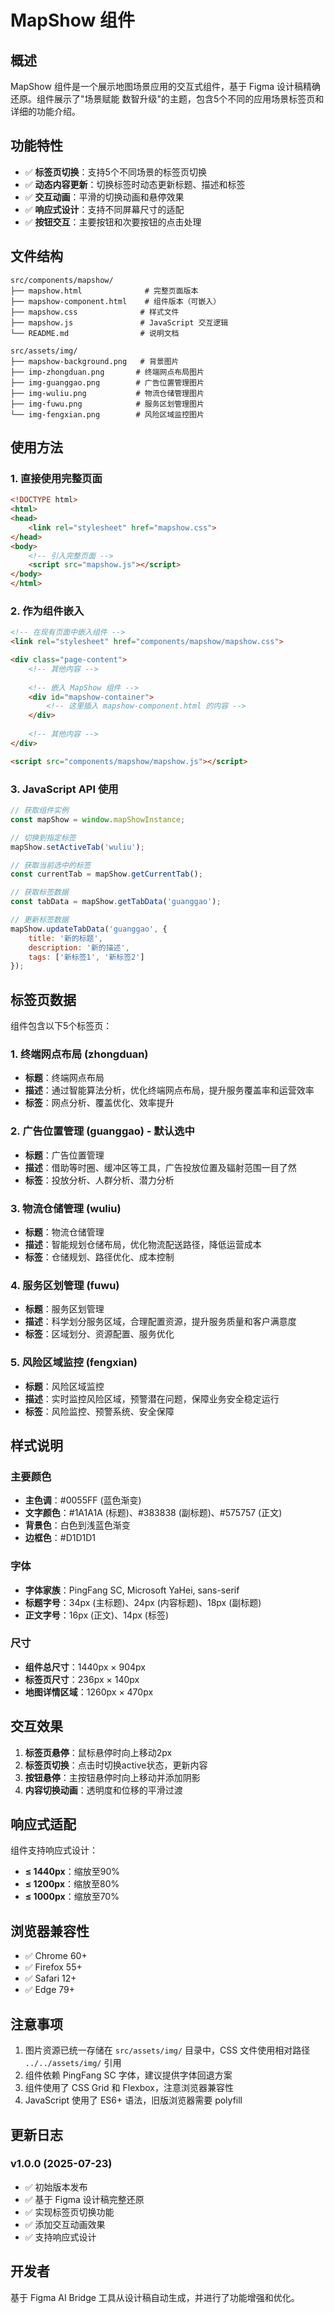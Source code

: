 # MapShow 组件

## 概述

MapShow 组件是一个展示地图场景应用的交互式组件，基于 Figma 设计稿精确还原。组件展示了"场景赋能 数智升级"的主题，包含5个不同的应用场景标签页和详细的功能介绍。

## 功能特性

- ✅ **标签页切换**：支持5个不同场景的标签页切换
- ✅ **动态内容更新**：切换标签时动态更新标题、描述和标签
- ✅ **交互动画**：平滑的切换动画和悬停效果
- ✅ **响应式设计**：支持不同屏幕尺寸的适配
- ✅ **按钮交互**：主要按钮和次要按钮的点击处理

## 文件结构

```
src/components/mapshow/
├── mapshow.html              # 完整页面版本
├── mapshow-component.html    # 组件版本（可嵌入）
├── mapshow.css              # 样式文件
├── mapshow.js               # JavaScript 交互逻辑
└── README.md                # 说明文档

src/assets/img/
├── mapshow-background.png   # 背景图片
├── imp-zhongduan.png       # 终端网点布局图片
├── img-guanggao.png        # 广告位置管理图片
├── img-wuliu.png           # 物流仓储管理图片
├── img-fuwu.png            # 服务区划管理图片
└── img-fengxian.png        # 风险区域监控图片
```

## 使用方法

### 1. 直接使用完整页面

```html
<!DOCTYPE html>
<html>
<head>
    <link rel="stylesheet" href="mapshow.css">
</head>
<body>
    <!-- 引入完整页面 -->
    <script src="mapshow.js"></script>
</body>
</html>
```

### 2. 作为组件嵌入

```html
<!-- 在现有页面中嵌入组件 -->
<link rel="stylesheet" href="components/mapshow/mapshow.css">

<div class="page-content">
    <!-- 其他内容 -->
    
    <!-- 嵌入 MapShow 组件 -->
    <div id="mapshow-container">
        <!-- 这里插入 mapshow-component.html 的内容 -->
    </div>
    
    <!-- 其他内容 -->
</div>

<script src="components/mapshow/mapshow.js"></script>
```

### 3. JavaScript API 使用

```javascript
// 获取组件实例
const mapShow = window.mapShowInstance;

// 切换到指定标签
mapShow.setActiveTab('wuliu');

// 获取当前选中的标签
const currentTab = mapShow.getCurrentTab();

// 获取标签数据
const tabData = mapShow.getTabData('guanggao');

// 更新标签数据
mapShow.updateTabData('guanggao', {
    title: '新的标题',
    description: '新的描述',
    tags: ['新标签1', '新标签2']
});
```

## 标签页数据

组件包含以下5个标签页：

### 1. 终端网点布局 (zhongduan)
- **标题**：终端网点布局
- **描述**：通过智能算法分析，优化终端网点布局，提升服务覆盖率和运营效率
- **标签**：网点分析、覆盖优化、效率提升

### 2. 广告位置管理 (guanggao) - 默认选中
- **标题**：广告位置管理
- **描述**：借助等时圈、缓冲区等工具，广告投放位置及辐射范围一目了然
- **标签**：投放分析、人群分析、潜力分析

### 3. 物流仓储管理 (wuliu)
- **标题**：物流仓储管理
- **描述**：智能规划仓储布局，优化物流配送路径，降低运营成本
- **标签**：仓储规划、路径优化、成本控制

### 4. 服务区划管理 (fuwu)
- **标题**：服务区划管理
- **描述**：科学划分服务区域，合理配置资源，提升服务质量和客户满意度
- **标签**：区域划分、资源配置、服务优化

### 5. 风险区域监控 (fengxian)
- **标题**：风险区域监控
- **描述**：实时监控风险区域，预警潜在问题，保障业务安全稳定运行
- **标签**：风险监控、预警系统、安全保障

## 样式说明

### 主要颜色
- **主色调**：#0055FF (蓝色渐变)
- **文字颜色**：#1A1A1A (标题)、#383838 (副标题)、#575757 (正文)
- **背景色**：白色到浅蓝色渐变
- **边框色**：#D1D1D1

### 字体
- **字体家族**：PingFang SC, Microsoft YaHei, sans-serif
- **标题字号**：34px (主标题)、24px (内容标题)、18px (副标题)
- **正文字号**：16px (正文)、14px (标签)

### 尺寸
- **组件总尺寸**：1440px × 904px
- **标签页尺寸**：236px × 140px
- **地图详情区域**：1260px × 470px

## 交互效果

1. **标签页悬停**：鼠标悬停时向上移动2px
2. **标签页切换**：点击时切换active状态，更新内容
3. **按钮悬停**：主按钮悬停时向上移动并添加阴影
4. **内容切换动画**：透明度和位移的平滑过渡

## 响应式适配

组件支持响应式设计：
- **≤ 1440px**：缩放至90%
- **≤ 1200px**：缩放至80%
- **≤ 1000px**：缩放至70%

## 浏览器兼容性

- ✅ Chrome 60+
- ✅ Firefox 55+
- ✅ Safari 12+
- ✅ Edge 79+

## 注意事项

1. 图片资源已统一存储在 `src/assets/img/` 目录中，CSS 文件使用相对路径 `../../assets/img/` 引用
2. 组件依赖 PingFang SC 字体，建议提供字体回退方案
3. 组件使用了 CSS Grid 和 Flexbox，注意浏览器兼容性
4. JavaScript 使用了 ES6+ 语法，旧版浏览器需要 polyfill

## 更新日志

### v1.0.0 (2025-07-23)
- ✅ 初始版本发布
- ✅ 基于 Figma 设计稿完整还原
- ✅ 实现标签页切换功能
- ✅ 添加交互动画效果
- ✅ 支持响应式设计

## 开发者

基于 Figma AI Bridge 工具从设计稿自动生成，并进行了功能增强和优化。
